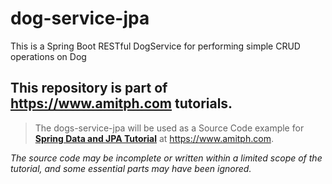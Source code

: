 # dog-service-jpa
This is a Spring Boot RESTful DogService for performing simple CRUD operations on Dog

## This repository is part of https://www.amitph.com tutorials.
> The dogs-service-jpa will be used as a Source Code example for **[Spring Data and JPA Tutorial](https://www.amitph.com/spring-data-and-jpa-tutorial/)** at https://www.amitph.com.

_The source code may be incomplete or written within a limited scope of the tutorial, and some essential parts may have been ignored._